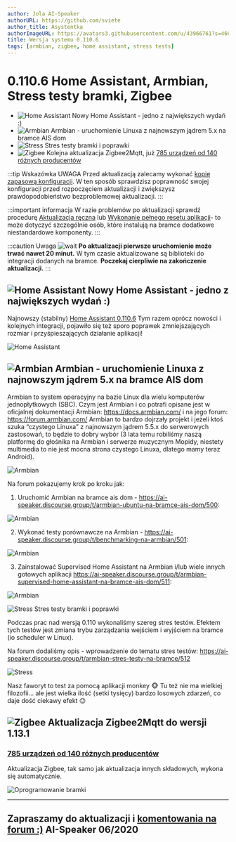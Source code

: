 ```yaml
---
author: Jola AI-Speaker
authorURL: https://github.com/sviete
author_title: Asystentka
authorImageURL: https://avatars3.githubusercontent.com/u/43966761?s=460&v=4
title: Wersja systemu 0.110.6
tags: [armbian, zigbee, home assistant, stress tests]
---
```


# 0.110.6 Home Assistant, Armbian, Stress testy bramki, Zigbee

- ![Home Assistant](/img/en/blog/202006/hass.png) Nowy Home Assistant - jedno z największych wydań :)
- ![Armbian](/img/en/blog/202006/armbian.png) Armbian - uruchomienie Linuxa z najnowszym jądrem 5.x na bramce AIS dom
- ![Stress](/img/en/blog/202006/tuning.png) Stres testy bramki i poprawki
- ![Zigbee](/img/en/blog/202006/zigbee.png) Kolejna aktualizacja Zigbee2Mqtt, już [785 urządzeń od 140 różnych producentów](https://www.zigbee2mqtt.io/information/supported_devices.html)



<!--truncate-->

:::tip Wskazówka
UWAGA Przed aktualizacją zalecamy wykonać [kopię zapasową konfiguracji](/docs/ais_bramka_configuration_software#kopia-zapasowa-konfiguracji). W ten sposób sprawdzisz poprawność swojej konfiguracji przed rozpoczęciem aktualizacji i zwiększysz prawdopodobieństwo bezproblemowej aktualizacji.
:::

:::important informacja
W razie problemów po aktualizacji sprawdź procedurę [Aktualizacja ręczna](/docs/ais_bramka_update_manual) lub [Wykonanie pełnego resetu aplikacji](/docs/ais_bramka_reset_ais_step_by_step)- to może dotyczyć szczególnie osób, które instalują na bramce dodatkowe niestandardowe komponenty.
:::

:::caution Uwaga
![wait](/img/en/blog/202006/wait.png) **Po aktualizacji pierwsze uruchomienie może trwać nawet 20 minut.** W tym czasie aktualizowane są biblioteki do integracji dodanych na bramce. **Poczekaj cierpliwie na zakończenie aktualizacji.**
:::


## ![Home Assistant](/img/en/blog/202006/hass.png) Nowy Home Assistant - jedno z największych wydań :)


Najnowszy (stabilny) [Home Assistant 0.110.6](https://www.home-assistant.io/blog/2020/05/20/release-110/)
Tym razem oprócz nowości i kolejnych integracji, pojawiło się też sporo poprawek zmniejszających rozmiar i przyśpieszających działanie aplikacji!

![Home Assistant](/img/en/blog/202006/ha_integrations.png)


## ![Armbian](/img/en/blog/202006/armbian.png) Armbian - uruchomienie Linuxa z najnowszym jądrem 5.x na bramce AIS dom


Armbian to system operacyjny na bazie Linux dla wielu komputerów jednopłytkowych (SBC).
Czym jest Armbian i co potrafi opisane jest w oficjalnej dokumentacji Armbian: https://docs.armbian.com/ i na jego forum: https://forum.armbian.com/
Armbian to bardzo dojrzały projekt i jeżeli ktoś szuka “czystego Linuxa” z najnowszym jądrem 5.5.x do serwerowych zastosowań, to będzie to dobry wybór (3 lata temu robiliśmy naszą platformę do głośnika na Armbian i serwerze muzycznym Mopidy, niestety multimedia to nie jest mocna strona czystego Linuxa, dlatego mamy teraz Android).

![Armbian](/img/en/blog/202006/armbian.jpeg)

Na forum pokazujemy krok po kroku jak:

1. Uruchomić Armbian na bramce ais dom - https://ai-speaker.discourse.group/t/armbian-ubuntu-na-bramce-ais-dom/500:

![Armbian](/img/en/blog/202006/armbian_1.png)

2. Wykonać testy porównawcze na Armbian - https://ai-speaker.discourse.group/t/benchmarking-na-armbian/501:

![Armbian](/img/en/blog/202006/animated.gif)

3. Zainstalować Supervised Home Assistant na Armbian i/lub wiele innych gotowych aplikacji https://ai-speaker.discourse.group/t/armbian-supervised-home-assistant-na-bramce-ais-dom/511:

![Armbian](/img/en/blog/202006/armbian_softy.png)




![Stress](/img/en/blog/202006/tuning.png) Stres testy bramki i poprawki

Podczas prac nad wersją 0.110 wykonaliśmy szereg stres testów.  Efektem tych testów jest zmiana trybu zarządzania wejściem i wyjściem na bramce (io scheduler w Linux).

Na forum dodaliśmy opis - wprowadzenie do tematu stres testów: https://ai-speaker.discourse.group/t/armbian-stres-testy-na-bramce/512

![Stress](/img/en/blog/202006/stress.png)

Nasz faworyt to test za pomocą aplikacji monkey :monkey_face:
Tu też nie ma wielkiej filozofii… ale jest wielka ilość (setki tysięcy) bardzo losowych zdarzeń, co daje dość ciekawy efekt :wink:


## ![Zigbee](/img/en/blog/202004/honeybee.png) Aktualizacja Zigbee2Mqtt do wersji 1.13.1

### [785 urządzeń od 140 różnych producentów](https://www.zigbee2mqtt.io/information/supported_devices.html)


Aktualizacja Zigbee, tak samo jak aktualizacja innych składowych, wykona się automatycznie.

![Oprogramowanie bramki](/img/en/blog/202006/update.png)




----
Zapraszamy do aktualizacji i [komentowania na forum :)](https://ai-speaker.discourse.group/)
AI-Speaker 06/2020
----
